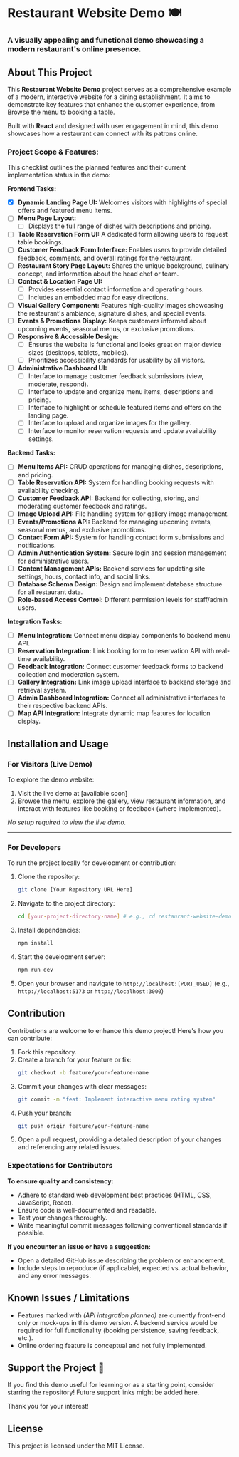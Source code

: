 # Restaurant Website Demo 🍽️

### A visually appealing and functional demo showcasing a modern restaurant's online presence.

## About This Project

This **Restaurant Website Demo** project serves as a comprehensive example of a modern, interactive website for a dining establishment. It aims to demonstrate key features that enhance the customer experience, from Browse the menu to booking a table.

Built with **React** and designed with user engagement in mind, this demo showcases how a restaurant can connect with its patrons online.

### Project Scope & Features:

This checklist outlines the planned features and their current implementation status in the demo:

**Frontend Tasks:**

-   [x] **Dynamic Landing Page UI:** Welcomes visitors with highlights of special offers and featured menu items.
-   [ ] **Menu Page Layout:**
    -   [ ] Displays the full range of dishes with descriptions and pricing.
-   [ ] **Table Reservation Form UI:** A dedicated form allowing users to request table bookings.
-   [ ] **Customer Feedback Form Interface:** Enables users to provide detailed feedback, comments, and overall ratings for the restaurant.
-   [ ] **Restaurant Story Page Layout:** Shares the unique background, culinary concept, and information about the head chef or team.
-   [ ] **Contact & Location Page UI:**
    -   [ ] Provides essential contact information and operating hours.
    -   [ ] Includes an embedded map for easy directions.
-   [ ] **Visual Gallery Component:** Features high-quality images showcasing the restaurant's ambiance, signature dishes, and special events.
-   [ ] **Events & Promotions Display:** Keeps customers informed about upcoming events, seasonal menus, or exclusive promotions.
-   [ ] **Responsive & Accessible Design:**
    -   [ ] Ensures the website is functional and looks great on major device sizes (desktops, tablets, mobiles).
    -   [ ] Prioritizes accessibility standards for usability by all visitors.
-   [ ] **Administrative Dashboard UI:**
    -   [ ] Interface to manage customer feedback submissions (view, moderate, respond).
    -   [ ] Interface to update and organize menu items, descriptions and pricing.
    -   [ ] Interface to highlight or schedule featured items and offers on the landing page.
    -   [ ] Interface to upload and organize images for the gallery.
    -   [ ] Interface to monitor reservation requests and update availability settings.

**Backend Tasks:**

-   [ ] **Menu Items API:** CRUD operations for managing dishes, descriptions, and pricing.
-   [ ] **Table Reservation API:** System for handling booking requests with availability checking.
-   [ ] **Customer Feedback API:** Backend for collecting, storing, and moderating customer feedback and ratings.
-   [ ] **Image Upload API:** File handling system for gallery image management.
-   [ ] **Events/Promotions API:** Backend for managing upcoming events, seasonal menus, and exclusive promotions.
-   [ ] **Contact Form API:** System for handling contact form submissions and notifications.
-   [ ] **Admin Authentication System:** Secure login and session management for administrative users.
-   [ ] **Content Management APIs:** Backend services for updating site settings, hours, contact info, and social links.
-   [ ] **Database Schema Design:** Design and implement database structure for all restaurant data.
-   [ ] **Role-based Access Control:** Different permission levels for staff/admin users.

**Integration Tasks:**

-   [ ] **Menu Integration:** Connect menu display components to backend menu API.
-   [ ] **Reservation Integration:** Link booking form to reservation API with real-time availability.
-   [ ] **Feedback Integration:** Connect customer feedback forms to backend collection and moderation system.
-   [ ] **Gallery Integration:** Link image upload interface to backend storage and retrieval system.
-   [ ] **Admin Dashboard Integration:** Connect all administrative interfaces to their respective backend APIs.
-   [ ] **Map API Integration:** Integrate dynamic map features for location display.

## Installation and Usage

### For Visitors (Live Demo)

To explore the demo website:

1.  Visit the live demo at [available soon]
2.  Browse the menu, explore the gallery, view restaurant information, and interact with features like booking or feedback (where implemented).

_No setup required to view the live demo._

---

### For Developers

To run the project locally for development or contribution:

1.  Clone the repository:
    ```bash
    git clone [Your Repository URL Here]
    ```
2.  Navigate to the project directory:
    ```bash
    cd [your-project-directory-name] # e.g., cd restaurant-website-demo
    ```
3.  Install dependencies:
    ```bash
    npm install
    ```
4.  Start the development server:
    ```bash
    npm run dev
    ```
5.  Open your browser and navigate to `http://localhost:[PORT_USED]` (e.g., `http://localhost:5173` or `http://localhost:3000`)

## Contribution

Contributions are welcome to enhance this demo project! Here's how you can contribute:

1.  Fork this repository.
2.  Create a branch for your feature or fix:
    ```bash
    git checkout -b feature/your-feature-name
    ```
3.  Commit your changes with clear messages:
    ```bash
    git commit -m "feat: Implement interactive menu rating system"
    ```
4.  Push your branch:
    ```bash
    git push origin feature/your-feature-name
    ```
5.  Open a pull request, providing a detailed description of your changes and referencing any related issues.

### Expectations for Contributors

**To ensure quality and consistency:**

-   Adhere to standard web development best practices (HTML, CSS, JavaScript, React).
-   Ensure code is well-documented and readable.
-   Test your changes thoroughly.
-   Write meaningful commit messages following conventional standards if possible.

**If you encounter an issue or have a suggestion:**

-   Open a detailed GitHub issue describing the problem or enhancement.
-   Include steps to reproduce (if applicable), expected vs. actual behavior, and any error messages.

## Known Issues / Limitations

-   Features marked with _(API integration planned)_ are currently front-end only or mock-ups in this demo version. A backend service would be required for full functionality (booking persistence, saving feedback, etc.).
-   Online ordering feature is conceptual and not fully implemented.

## Support the Project 💖

If you find this demo useful for learning or as a starting point, consider starring the repository! Future support links might be added here.

Thank you for your interest!

## License

This project is licensed under the MIT License.
